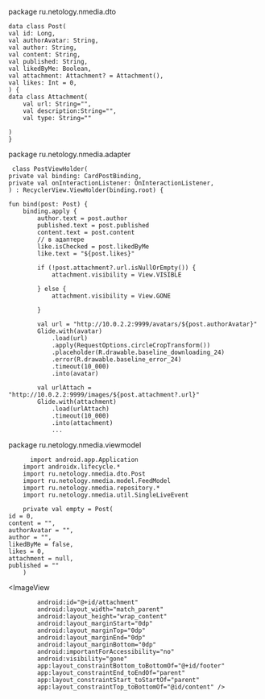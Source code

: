 package ru.netology.nmedia.dto

    data class Post(
    val id: Long,
    val authorAvatar: String,
    val author: String,
    val content: String,
    val published: String,
    val likedByMe: Boolean,
    val attachment: Attachment? = Attachment(),
    val likes: Int = 0,
    ) {
    data class Attachment(
        val url: String="",
        val description:String="",
        val type: String=""

    )
    }

   package ru.netology.nmedia.adapter
   
     class PostViewHolder(
    private val binding: CardPostBinding,
    private val onInteractionListener: OnInteractionListener,
    ) : RecyclerView.ViewHolder(binding.root) {

    fun bind(post: Post) {
        binding.apply {
            author.text = post.author
            published.text = post.published
            content.text = post.content
            // в адаптере
            like.isChecked = post.likedByMe
            like.text = "${post.likes}"

            if (!post.attachment?.url.isNullOrEmpty()) {
                attachment.visibility = View.VISIBLE

            } else {
                attachment.visibility = View.GONE

            }

            val url = "http://10.0.2.2:9999/avatars/${post.authorAvatar}"
            Glide.with(avatar)
                .load(url)
                .apply(RequestOptions.circleCropTransform())
                .placeholder(R.drawable.baseline_downloading_24)
                .error(R.drawable.baseline_error_24)
                .timeout(10_000)
                .into(avatar)

            val urlAttach = "http://10.0.2.2:9999/images/${post.attachment?.url}"
            Glide.with(attachment)
                .load(urlAttach)
                .timeout(10_000)
                .into(attachment)
                ...
  package ru.netology.nmedia.viewmodel

          import android.app.Application
        import androidx.lifecycle.*
        import ru.netology.nmedia.dto.Post
        import ru.netology.nmedia.model.FeedModel
        import ru.netology.nmedia.repository.*
        import ru.netology.nmedia.util.SingleLiveEvent

        private val empty = Post(
    id = 0,
    content = "",
    authorAvatar = "",
    author = "",
    likedByMe = false,
    likes = 0,
    attachment = null,
    published = ""
        )

   <ImageView
           
            android:id="@+id/attachment"
            android:layout_width="match_parent"
            android:layout_height="wrap_content"
            android:layout_marginStart="0dp"
            android:layout_marginTop="0dp"
            android:layout_marginEnd="0dp"
            android:layout_marginBottom="0dp"
            android:importantForAccessibility="no"
            android:visibility="gone"
            app:layout_constraintBottom_toBottomOf="@+id/footer"
            app:layout_constraintEnd_toEndOf="parent"
            app:layout_constraintStart_toStartOf="parent"
            app:layout_constraintTop_toBottomOf="@id/content" />
